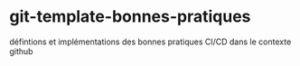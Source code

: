 # git-template-bonnes-pratiques
défintions et implémentations des bonnes pratiques CI/CD dans le contexte github
